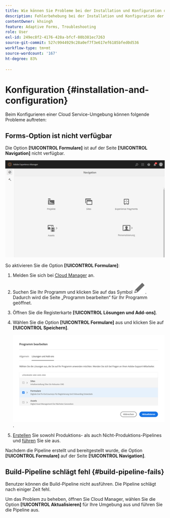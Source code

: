 ```yaml
---
title: Wie können Sie Probleme bei der Installation und Konfiguration der as a Cloud Service AEM Forms-Umgebung beheben?
description: Fehlerbehebung bei der Installation und Konfiguration der as a Cloud Service AEM Forms-Umgebung.
contentOwner: khsingh
feature: Adaptive Forms, Troubleshooting
role: User
exl-id: 249ec8f2-4176-428a-bfcf-80b381ec7263
source-git-commit: 527c9944929c28a0ef7f3e617ef6185bfed0d536
workflow-type: tm+mt
source-wordcount: '167'
ht-degree: 83%

---
```


# Konfiguration {#installation-and-configuration}

Beim Konfigurieren einer Cloud Service-Umgebung können folgende Probleme auftreten:

## Forms-Option ist nicht verfügbar

Die Option **[!UICONTROL Formulare]** ist auf der Seite **[!UICONTROL Navigation]** nicht verfügbar.

![Formulare-Option ist nicht verfügbar](assets/installation-configuration-forms-option-unavailable-troubleshooting.png)

So aktivieren Sie die Option **[!UICONTROL Formulare]**:

1. Melden Sie sich bei [Cloud Manager](https://experience.adobe.com/) an.
1. Suchen Sie Ihr Programm und klicken Sie auf das Symbol ![Formulare-Option ist nicht verfügbar](assets/Smock_Edit_18_N.svg). Dadurch wird die Seite „Programm bearbeiten“ für Ihr Programm geöffnet.
1. Öffnen Sie die Registerkarte **[!UICONTROL Lösungen und Add-ons]**.
1. Wählen Sie die Option **[!UICONTROL Formulare]** aus und klicken Sie auf **[!UICONTROL Speichern]**.

   ![Wählen Sie die Option „Formulare“ aus](assets/installation-configuration-select-forms-option.png).
1. [Erstellen](https://experienceleague.adobe.com/docs/experience-manager-cloud-manager/using/how-to-use/configuring-pipeline.html?lang=de#how-to-use) Sie sowohl Produktions- als auch Nicht-Produktions-Pipelines und [führen](https://experienceleague.adobe.com/docs/experience-manager-cloud-manager/using/how-to-use/deploying-code.html?lang=de) Sie sie aus.

Nachdem die Pipeline erstellt und bereitgestellt wurde, die Option **[!UICONTROL Formulare]** auf der Seite **[!UICONTROL Navigation]**.

<!--  
## Environment creation fails {#environment-creation-fails}

Users are unable to create an [!DNL AEM Forms] as a Cloud Service environment. The environment creation fails after running for some time.

A missing profile can lead to environment creation failure. Check that the profile exists in Admin Console. If the profile does not exist, perform the following steps to create the profile:

1. Log in to [Admin Console](https://adminconsole.adobe.com/). Use Adobe ID of administrator provisioned to use Automated Forms Conversion Service to login. Do not any other ID or Federated ID to login.
1. Click the **[!UICONTROL Automated Forms Conversion Service]** option.
1. Click **[!UICONTROL New Profile]** in the Products tab.
1. Specify Name, Display Name, and Description for the profile. Click **[!UICONTROL Done]**. A profile is created.

If the profile exists and issues still persist, contact Adobe Support. -->

## Build-Pipeline schlägt fehl {#build-pipeline-fails}

Benutzer können die Build-Pipeline nicht ausführen. Die Pipeline schlägt nach einiger Zeit fehl.

Um das Problem zu beheben, öffnen Sie Cloud Manager, wählen Sie die Option **[!UICONTROL Aktualisieren]** für Ihre Umgebung aus und führen Sie die Pipeline aus.
